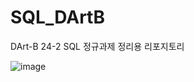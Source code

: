# SQL_DArtB
DArt-B 24-2 SQL 정규과제 정리용 리포지토리


![image](https://github.com/user-attachments/assets/2ec88629-3a26-4770-ac81-56e67e8e0f37)
